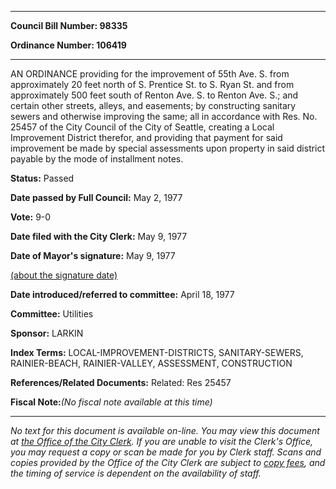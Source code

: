 

********

**Council Bill Number: 98335**
   
**Ordinance Number: 106419**
********

 AN ORDINANCE providing for the improvement of 55th Ave. S. from approximately 20 feet north of S. Prentice St. to S. Ryan St. and from approximately 500 feet south of Renton Ave. S. to Renton Ave. S.; and certain other streets, alleys, and easements; by constructing sanitary sewers and otherwise improving the same; all in accordance with Res. No. 25457 of the City Council of the City of Seattle, creating a Local Improvement District therefor, and providing that payment for said improvement be made by special assessments upon property in said district payable by the mode of installment notes.

**Status:** Passed
   
**Date passed by Full Council:** May 2, 1977
   
**Vote:** 9-0
   
**Date filed with the City Clerk:** May 9, 1977
   
**Date of Mayor's signature:** May 9, 1977
   
[(about the signature date)](/~public/approvaldate.htm)
   
   
   
**Date introduced/referred to committee:** April 18, 1977
   
**Committee:** Utilities
   
**Sponsor:** LARKIN
   
   
**Index Terms:** LOCAL-IMPROVEMENT-DISTRICTS, SANITARY-SEWERS, RAINIER-BEACH, RAINIER-VALLEY, ASSESSMENT, CONSTRUCTION

**References/Related Documents:** Related: Res 25457

**Fiscal Note:**_(No fiscal note available at this time)_
********

_No text for this document is available on-line. You may view this document at [the Office of the City Clerk](http://www.seattle.gov/leg/clerk/contactUs.htm). If you are unable to visit the Clerk's Office, you may request a copy or scan be made for you by Clerk staff. Scans and copies provided by the Office of the City Clerk are subject to [copy fees](http://clerk.seattle.gov/~public/clerkfees.htm), and the timing of service is dependent on the availability of staff._

